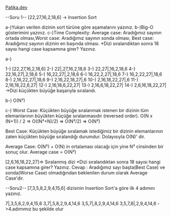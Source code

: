 [Patika.dev](https://app.patika.dev)

--Soru 1--
[22,27,16,2,18,6] -> Insertion Sort

a-)Yukarı verilen dizinin sort türüne göre aşamalarını yazınız.
b-)Big-O gösterimini yazınız.
c-)Time Complexity: Average case: Aradığımız sayının ortada olması,Worst case: Aradığımız sayının sonda olması, Best case: Aradığımız sayının dizinin en başında olması.
*Dizi sıralandıktan sonra 18 sayısı hangi case kapsamına girer? Yazınız.

a-)

1-) [22,27,16,2,18,6]
2-) 22|,27,16,2,18,6
3-) 22,27|,16,2,18,6
4-) 22,16,27|,2,18,6
5-) 16,22,27|,2,18,6
6-) 16,22,2,27|,18,6
7-) 16,2,22,27|,18,6
8-) 2,16,22,27|,18,6
9-) 2,16,22,18,27|,6
10-) 2,16,18,22,27|,6
11-) 2,16,18,22,6,27|
12-) 2,16,18,6,22,27|
13-) 2,16,6,18,22,27|
14-) 2,6,16,18,22,27| ->Dizi küçükten büyüğe başarıyla sıralandı.

b-)
O(N²)

c-)
Worst Case:
Küçükten büyüğe sıralanmak istenen bir dizinin tüm elemanlarının büyükten küçüğe sıralanmasıdır (reversed order).
O(N x (N+1)) / 2 => O((N²+N)/2) => O(N²/2) => O(N²)

Best Case:
Küçükten büyüğe sıralamak istediğimiz bir dizinin elemanlarının zaten küçükten büyüğe sıralandığı durumdur.
Dolayısıyla O(N)' dir.

Average Case:
O(N²) + O(N) in ortalaması olacağı için yine N² cinsinden bir sonuç olur. Average case = O(N²)

[2,6,16,18,22,27]=> Sıralanmış dizi
*Dizi sıralandıktan sonra 18 sayısı hangi case kapsamına girer? Yazınız.
Cevap : Aradığımız sayı başta(Best Case) ve sonda(Worse Case) olmadığından beklenilen durum olarak Average Case'dir.

--Soru2--
[7,3,5,8,2,9,4,15,6] dizisinin Insertion Sort'a göre ilk 4 adımını yazınız.

7|,3,5,8,2,9,4,15,6
3,7|,5,8,2,9,4,14,6
3,5,7|,8,2,9,4,14,6
3,5,7,8|,2,9,4,14,6 ->4.adımımız bu şekilde olur
